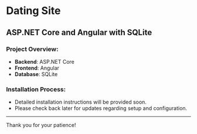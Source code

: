 # Dating Site

## ASP.NET Core and Angular with SQLite

### Project Overview:

- **Backend**: ASP.NET Core
- **Frontend**: Angular
- **Database**: SQLite

### Installation Process:

- Detailed installation instructions will be provided soon.
- Please check back later for updates regarding setup and configuration.

---

Thank you for your patience!
